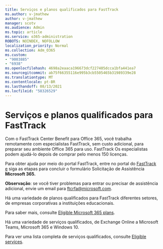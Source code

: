 ```yaml
---
title: Serviços e planos qualificados para FastTrack
ms.author: v-jmathew
author: v-jmathew
manager: scotv
ms.audience: Admin
ms.topic: article
ms.service: o365-administration
ROBOTS: NOINDEX, NOFOLLOW
localization_priority: Normal
ms.collection: Adm_O365
ms.custom:
- "9003885"
- "6938"
ms.openlocfilehash: 4698a2eaaca196673dcf227405dcca1bfa441ea7
ms.sourcegitcommit: ab75f66355116e995b3cb5505465b31989339e28
ms.translationtype: MT
ms.contentlocale: pt-BR
ms.lasthandoff: 08/13/2021
ms.locfileid: "58326529"
---
```

# <a name="eligible-services-and-plans-for-fasttrack"></a>Serviços e planos qualificados para FastTrack

Com o FastTrack Center Benefit para Office 365, você trabalha remotamente com especialistas FastTrack, sem custo adicional, para preparar seu ambiente Office 365 para uso. FastTrack Os especialistas podem ajudá-lo depois de comprar pelo menos 150 licenças.

Para obter ajuda por meio do portal FastTrack, entre no portal do [FastTrack e](https://go.microsoft.com/fwlink/?linkid=2125443) siga as etapas para concluir o formulário Solicitação de Assistência **Microsoft 365.**

**Observação**: se você tiver problemas para entrar ou precisar de assistência adicional, envie um email para [ftcrfa@microsoft.com](mailto:ftcrfa@microsoft.com).

Há uma variedade de planos qualificados para FastTrack diferentes setores, de empresas corporativas a instituições educacionais.

Para saber mais, consulte [Eligible Microsoft 365 plans](https://go.microsoft.com/fwlink/?linkid=2125459).

Há uma variedade de serviços qualificados, de Exchange Online a Microsoft Teams, Microsoft 365 e Windows 10.

Para ver uma lista completa de serviços qualificados, consulte [Eligible services](https://go.microsoft.com/fwlink/?linkid=2125636).
